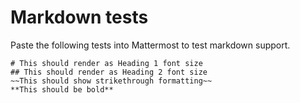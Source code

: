 # Markdown tests

Paste the following tests into Mattermost to test markdown support.

```
# This should render as Heading 1 font size 
## This should render as Heading 2 font size 
~~This should show strikethrough formatting~~
**This should be bold**
```
